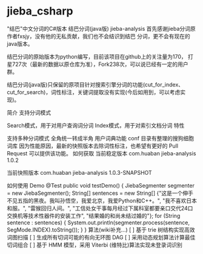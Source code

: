 # jieba_csharp
"结巴"中文分词的C#版本
结巴分词(java版) jieba-analysis
首先感谢jieba分词原作者fxsjy，没有他的无私贡献，我们也不会结识到结巴 分词，更不会有现在的java版本。

结巴分词的原始版本为python编写，目前该项目在github上的关注量为170， 打星727次（最新的数据以原仓库为准），Fork238次，可以说已经有一定的用户群。

结巴分词(java版)只保留的原项目针对搜索引擎分词的功能(cut_for_index、cut_for_search)，词性标注，关键词提取没有实现(今后如用到，可以考虑实现)。

简介
支持分词模式

Search模式，用于对用户查询词分词
Index模式，用于对索引文档分词
特性

支持多种分词模式
全角统一转成半角
用户词典功能
conf 目录有整理的搜狗细胞词库
因为性能原因，最新的快照版本去除词性标注，也希望有更好的 Pull Request 可以提供该功能。
如何获取
当前稳定版本
<dependency>
  <groupId>com.huaban</groupId>
  <artifactId>jieba-analysis</artifactId>
  <version>1.0.2</version>
</dependency>
    
当前快照版本
<dependency>
  <groupId>com.huaban</groupId>
  <artifactId>jieba-analysis</artifactId>
  <version>1.0.3-SNAPSHOT</version>
</dependency>
    
如何使用
Demo
@Test
public void testDemo() {
    JiebaSegmenter segmenter = new JiebaSegmenter();
    String[] sentences =
        new String[] {"这是一个伸手不见五指的黑夜。我叫孙悟空，我爱北京，我爱Python和C++。", "我不喜欢日本和服。", "雷猴回归人间。",
                      "工信处女干事每月经过下属科室都要亲口交代24口交换机等技术性器件的安装工作", "结果婚的和尚未结过婚的"};
    for (String sentence : sentences) {
        System.out.println(segmenter.process(sentence, SegMode.INDEX).toString());
    }
}
算法(wiki补充…)
[ ] 基于 trie 树结构实现高效词图扫描
[ ] 生成所有切词可能的有向无环图 DAG
[ ] 采用动态规划算法计算最佳切词组合
[ ] 基于 HMM 模型，采用 Viterbi (维特比)算法实现未登录词识别

